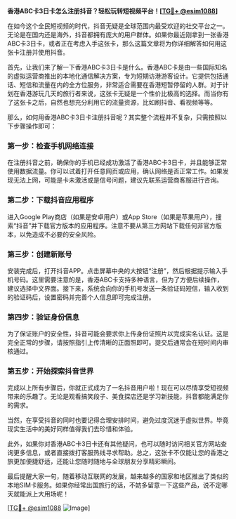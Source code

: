 **香港ABC卡3日卡怎么注册抖音？轻松玩转短视频平台！[[TG💪+ @esim1088](https://t.me/s/esim1088)]**

在如今这个全民短视频的时代，抖音无疑是全球范围内最受欢迎的社交平台之一。无论是在国内还是海外，抖音都拥有庞大的用户群体。如果你最近刚拿到一张香港ABC卡3日卡，或者正在考虑入手这张卡，那么这篇文章将为你详细解答如何用这张卡注册并使用抖音。

首先，让我们来了解一下香港ABC卡3日卡是什么。香港ABC卡是由一些国际知名的虚拟运营商推出的本地化通信解决方案，专为短期访港游客设计。它提供包括通话、短信和流量在内的全方位服务，非常适合需要在香港短暂停留的人群。对于计划在香港游玩几天的旅行者来说，这张卡无疑是一个性价比极高的选择。而当你有了这张卡之后，自然也想充分利用它的流量资源，比如刷抖音、看视频等等。

那么，如何用香港ABC卡3日卡注册抖音呢？其实整个流程并不复杂，只需按照以下步骤操作即可：

### 第一步：检查手机网络连接

在注册抖音之前，确保你的手机已经成功激活了香港ABC卡3日卡，并且能够正常使用数据流量。你可以试着打开任意网页或应用，确认网络是否正常工作。如果发现无法上网，可能是卡未激活或是信号问题，建议先联系运营商客服进行咨询。

### 第二步：下载抖音应用程序

进入Google Play商店（如果是安卓用户）或App Store（如果是苹果用户），搜索“抖音”并下载官方版本的应用程序。注意不要从第三方网站下载任何非官方版本，以免造成不必要的安全风险。

### 第三步：创建新账号

安装完成后，打开抖音APP。点击屏幕中央的大按钮“注册”，然后根据提示输入手机号码。这里需要注意的是，香港ABC卡支持多种语言，但为了方便后续操作，建议选择中文界面。接下来，系统会向你的手机号发送一条验证码短信，输入收到的验证码后，设置密码并完善个人信息即可完成注册。

### 第四步：验证身份信息

为了保证账户的安全性，抖音可能会要求你上传身份证照片以完成实名认证。这是完全正常的步骤，请按照指引上传清晰的正面照即可。提交后通常会在短时间内审核通过。

### 第五步：开始探索抖音世界

完成以上所有步骤后，你就正式成为了一名抖音用户啦！现在可以尽情享受短视频带来的乐趣了。无论是观看搞笑段子、美食探店还是学习新技能，抖音都能满足你的需求。

当然，在享受抖音的同时也要记得合理安排时间，避免过度沉迷于虚拟世界。毕竟现实生活中的美好同样值得我们去珍惜和体验。

此外，如果你对香港ABC卡3日卡还有其他疑问，也可以随时访问相关官方网站查询更多信息，或者直接拨打客服热线寻求帮助。总之，这张卡不仅能让您的香港之旅更加便捷舒适，还能让您随时随地与全球朋友分享精彩瞬间。

最后提醒大家一句，随着移动互联网的发展，越来越多的国家和地区推出了类似的本地SIM卡服务。如果你经常出国旅行的话，不妨多留意一下这些产品，说不定哪天就能派上大用场呢！

[[TG💪+ @esim1088](https://t.me/s/esim1088) ![Image](https://i.postimg.cc/4NQfJmqS/Snipaste-2025-05-13-00-14-12.png)]